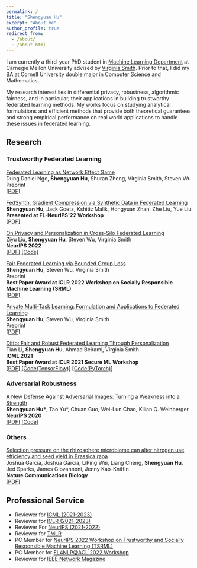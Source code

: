 ```yaml
---
permalink: /
title: "Shengyuan Hu"
excerpt: "About me"
author_profile: true
redirect_from: 
  - /about/
  - /about.html
---
```


I am currently a third-year PhD student in [Machine Learning Department](https://www.ml.cmu.edu/) at Carnegie Mellon University advised by [Virginia Smith](https://www.cs.cmu.edu/~smithv/). Prior to that, I did my BA at Cornell University double major in Computer Science and Mathematics. 

My research interest lies in differential privacy, robustness, algorithmic fairness, and in particular, their applications in building trustworthy federated learning methods. My works focus on studying analytical formulations and efficient methods that provide both theoretical guarantees and strong empirical performance on real world applications to handle these issues in federated learning.



## Research

### Trustworthy Federated Learning

[Federated Learning as Network Effect Game](https://arxiv.org/abs/2302.08533)\
Dung Daniel Ngo, **Shengyuan Hu**, Shuran Zheng, Virginia Smith, Steven Wu\
Preprint\
[\[PDF\]](https://arxiv.org/pdf/2302.08533.pdf) 

[FedSynth: Gradient Compression via Synthetic Data in Federated Learning](https://arxiv.org/abs/2204.01273)\
**Shengyuan Hu**, Jack Goetz, Kshitiz Malik, Hongyuan Zhan, Zhe Liu, Yue Liu\
**Presented at FL-NeurIPS'22 Workshop**\
[\[PDF\]](https://arxiv.org/pdf/2204.01273.pdf)

[On Privacy and Personalization in Cross-Silo Federated Learning](https://arxiv.org/abs/2206.07902)\
Ziyu Liu, **Shengyuan Hu**, Steven Wu, Virginia Smith\
**NeurIPS 2022**\
[\[PDF\]](https://arxiv.org/pdf/2206.07902.pdf) [\[Code\]](https://github.com/kenziyuliu/private-cross-silo-fl)

[Fair Federated Learning via Bounded Group Loss](https://arxiv.org/abs/2203.10190)\
**Shengyuan Hu**, Steven Wu, Virginia Smith\
Preprint\
**Best Paper Award at ICLR 2022 Workshop on Socially Responsible Machine Learning (SRML)**\
[\[PDF\]](https://arxiv.org/pdf/2203.10190.pdf) 

[Private Multi-Task Learning: Formulation and Applications to Federated Learning](https://arxiv.org/abs/2108.12978)\
**Shengyuan Hu**, Steven Wu, Virginia Smith\
Preprint\
[\[PDF\]](https://arxiv.org/pdf/2108.12978.pdf)

[Ditto: Fair and Robust Federated Learning Through Personalization](https://proceedings.mlr.press/v139/li21h.html)\
Tian Li, **Shengyuan Hu**, Ahmad Beirami, Virginia Smith\
**ICML 2021**\
**Best Paper Award at ICLR 2021 Secure ML Workshop**\
[\[PDF\]](http://proceedings.mlr.press/v139/li21h/li21h.pdf) [\[Code(TensorFlow)\]](https://github.com/litian96/ditto) [\[Code(PyTorch)\]](https://github.com/s-huu/Ditto)

### Adversarial Robustness

[A New Defense Against Adversarial Images: Turning a Weakness into a Strength](https://proceedings.neurips.cc/paper/2019/hash/cbb6a3b884f4f88b3a8e3d44c636cbd8-Abstract.html)\
**Shengyuan Hu\***, Tao Yu\*, Chuan Guo, Wei-Lun Chao, Kilian Q. Weinberger\
**NeurIPS 2020**\
[\[PDF\]](https://proceedings.neurips.cc/paper/2019/file/cbb6a3b884f4f88b3a8e3d44c636cbd8-Paper.pdf) [\[Code\]](https://github.com/s-huu/TurningWeaknessIntoStrength)

### Others

[Selection pressure on the rhizosphere microbiome can alter nitrogen use efficiency and seed yield in Brassica rapa](https://www.nature.com/articles/s42003-022-03860-5)\
Joshua Garcia, Joshua Garcia, LiPing Wei, Liang Cheng, **Shengyuan Hu**, Jed Sparks, James Giovannoni, Jenny Kao-Kniffin\
**Nature Communications Biology**\
[\[PDF\]](https://www.nature.com/articles/s42003-022-03860-5)

## Professional Service
- Reviewer for [ICML (2021-2023)](https://icml.cc/)
- Reviewer for [ICLR (2021-2023)](https://iclr.cc/)
- Reviewer For [NeurIPS (2021-2022)](https://neurips.cc/)
- Reviewer for [TMLR](https://jmlr.org/tmlr/)
- PC Member for [NeurIPS 2022 Workshop on Trustworthy and Socially Responsible Machine Learning (TSRML)](https://tsrml2022.github.io/)
- PC Member for [FL4NLP@ACL 2022 Workshop](https://fl4nlp.github.io/)
- Reviewer for [IEEE Network Magazine](https://www.comsoc.org/publications/magazines/ieee-network)
